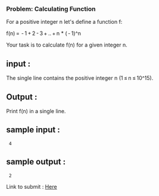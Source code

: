 ### Problem: Calculating Function

For a positive integer n let's define a function f:

f(n) =  - 1 + 2 - 3 + .. + n * ( - 1)^n  

Your task is to calculate f(n) for a given integer n. 

## input : 
The single line contains the positive integer n (1 ≤ n ≤ 10^15).

## Output : 

Print f(n) in a single line.


## sample input :
`
4`

## sample output :
`
2`

Link to submit : [Here](https://codeforces.com/problemset/problem/486/A)
